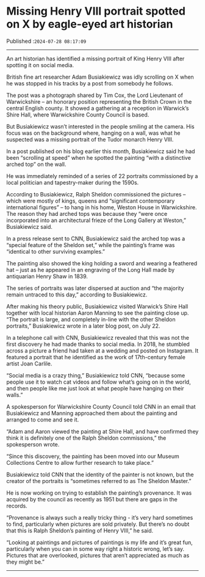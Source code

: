 # Missing Henry VIII portrait spotted on X by eagle-eyed art historian

Published :`2024-07-28 08:17:09`

---

An art historian has identified a missing portrait of King Henry VIII after spotting it on social media.

British fine art researcher Adam Busiakiewicz was idly scrolling on X when he was stopped in his tracks by a post from somebody he follows.

The post was a photograph shared by Tim Cox, the Lord Lieutenant of Warwickshire – an honorary position representing the British Crown in the central English county. It showed a gathering at a reception in Warwick’s Shire Hall, where Warwickshire County Council is based.

But Busiakiewicz wasn’t interested in the people smiling at the camera. His focus was on the background where, hanging on a wall, was what he suspected was a missing portrait of the Tudor monarch Henry VIII.

In a post published on his blog earlier this month, Busiakiewicz said he had been “scrolling at speed” when he spotted the painting “with a distinctive arched top” on the wall.

He was immediately reminded of a series of 22 portraits commissioned by a local politician and tapestry-maker during the 1590s.

According to Busiakiewicz, Ralph Sheldon commissioned the pictures – which were mostly of kings, queens and “significant contemporary international figures” – to hang in his home, Weston House in Warwickshire. The reason they had arched tops was because they “were once incorporated into an architectural frieze of the Long Gallery at Weston,” Busiakiewicz said.

In a press release sent to CNN, Busiakiewicz said the arched top was a “special feature of the Sheldon set,” while the painting’s frame was “identical to other surviving examples.”

The painting also showed the king holding a sword and wearing a feathered hat – just as he appeared in an engraving of the Long Hall made by antiquarian Henry Shaw in 1839.

The series of portraits was later dispersed at auction and “the majority remain untraced to this day,” according to Busiakiewicz.

After making his theory public, Busiakiewicz visited Warwick’s Shire Hall together with local historian Aaron Manning to see the painting close up. “The portrait is large, and completely in-line with the other Sheldon portraits,” Busiakiewicz wrote in a later blog post, on July 22.

In a telephone call with CNN, Busiakiewicz revealed that this was not the first discovery he had made thanks to social media. In 2018, he stumbled across a picture a friend had taken at a wedding and posted on Instagram. It featured a portrait that he identified as the work of 17th-century female artist Joan Carlile.

“Social media is a crazy thing,” Busiakiewicz told CNN, “because some people use it to watch cat videos and follow what’s going on in the world, and then people like me just look at what people have hanging on their walls.”

A spokesperson for Warwickshire County Council told CNN in an email that Busiakiewicz and Manning approached them about the painting and arranged to come and see it.

“Adam and Aaron viewed the painting at Shire Hall, and have confirmed they think it is definitely one of the Ralph Sheldon commissions,” the spokesperson wrote.

“Since this discovery, the painting has been moved into our Museum Collections Centre to allow further research to take place.”

Busiakiewicz told CNN that the identity of the painter is not known, but the creator of the portraits is “sometimes referred to as The Sheldon Master.”

He is now working on trying to establish the painting’s provenance. It was acquired by the council as recently as 1951 but there are gaps in the records.

“Provenance is always such a really tricky thing - it’s very hard sometimes to find, particularly when pictures are sold privately. But there’s no doubt that this is Ralph Sheldon’s painting of Henry VIII,” he said.

“Looking at paintings and pictures of paintings is my life and it’s great fun, particularly when you can in some way right a historic wrong, let’s say. Pictures that are overlooked, pictures that aren’t appreciated as much as they might be.”

---

